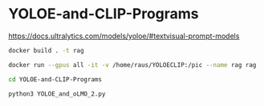 # YOLOE-and-CLIP-Programs

https://docs.ultralytics.com/models/yoloe/#textvisual-prompt-models

```sh
docker build . -t rag
```
```sh
docker run --gpus all -it -v /home/raus/YOLOECLIP:/pic --name rag rag
```
```sh
cd YOLOE-and-CLIP-Programs
```
```sh
python3 YOLOE_and_oLMO_2.py
```
